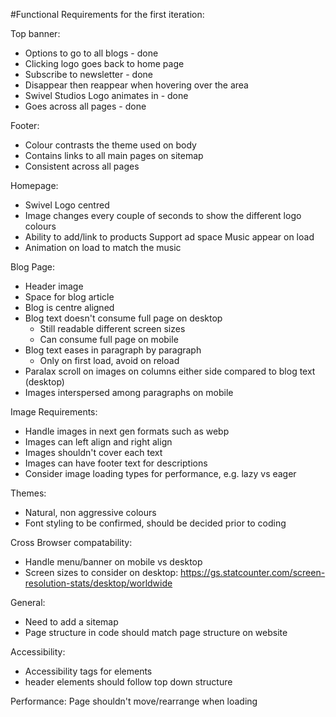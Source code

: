 #Functional Requirements for the first iteration:

Top banner:
- Options to go to all blogs - done
- Clicking logo goes back to home page
- Subscribe to newsletter - done
- Disappear then reappear when hovering over the area
- Swivel Studios Logo animates in - done
- Goes across all pages - done

Footer:
- Colour contrasts the theme used on body
- Contains links to all main pages on sitemap
- Consistent across all pages

Homepage:
- Swivel Logo centred
- Image changes every couple of seconds to show the different logo colours
- Ability to add/link to products Support ad space Music appear on load
- Animation on load to match the music

Blog Page:
- Header image
- Space for blog article
- Blog is centre aligned
- Blog text doesn't consume full page on desktop
    * Still readable different screen sizes
    * Can consume full page on mobile
- Blog text eases in paragraph by paragraph
    - Only on first load, avoid on reload
- Paralax scroll on images on columns either side compared to blog text (desktop)
- Images interspersed among paragraphs on mobile


Image Requirements:
- Handle images in next gen formats such as webp
- Images can left align and right align
- Images shouldn't cover each text
- Images can have footer text for descriptions
- Consider image loading types for performance, e.g. lazy vs eager

Themes:
- Natural, non aggressive colours
- Font styling to be confirmed, should be decided prior to coding


Cross Browser compatability:
- Handle menu/banner on mobile vs desktop
- Screen sizes to consider on desktop: https://gs.statcounter.com/screen-resolution-stats/desktop/worldwide

General:
- Need to add a sitemap
- Page structure in code should match page structure on website

Accessibility:
- Accessibility tags for elements
- header elements should follow top down structure

Performance:
Page shouldn't move/rearrange when loading





